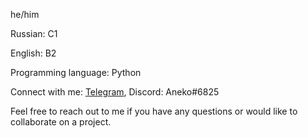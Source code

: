he/him

Russian: C1

English: B2

Programming language: Python

Connect with me: [Telegram](https://t.me/anekobtw), Discord: Aneko#6825

Feel free to reach out to me if you have any questions or would like to collaborate on a project.
